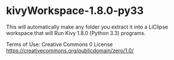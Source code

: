# kivyWorkspace-1.8.0-py33
This will automatically make any folder you extract it into a LiClipse workspace that will Run Kivy 1.8.0 (Python 3.3) programs.

Terms of Use: Creative Commons 0 License https://creativecommons.org/publicdomain/zero/1.0/
